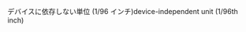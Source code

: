 <span data-ttu-id="e12e6-101">デバイスに依存しない単位 (1/96 インチ)</span><span class="sxs-lookup"><span data-stu-id="e12e6-101">device-independent unit (1/96th inch)</span></span>